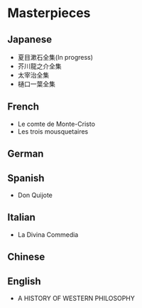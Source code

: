 # Masterpieces

## Japanese

- 夏目漱石全集(In progress)
- 芥川龍之介全集
- 太宰治全集
- 樋口一葉全集

## French

- Le comte de Monte-Cristo
- Les trois mousquetaires

## German

## Spanish

- Don Quijote

## Italian

- La Divina Commedia

## Chinese

## English

- A HISTORY OF WESTERN PHILOSOPHY


